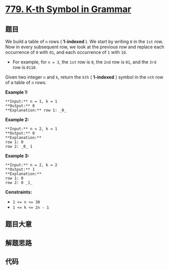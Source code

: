 # [779. K-th Symbol in Grammar](https://leetcode.com/problems/k-th-symbol-in-grammar)

## 题目

We build a table of `n` rows ( **1-indexed** ). We start by writing `0` in the
`1st` row. Now in every subsequent row, we look at the previous row and
replace each occurrence of `0` with `01`, and each occurrence of `1` with
`10`.

  * For example, for `n = 3`, the `1st` row is `0`, the `2nd` row is `01`, and the `3rd` row is `0110`.

Given two integer `n` and `k`, return the `kth` ( **1-indexed** ) symbol in
the `nth` row of a table of `n` rows.



**Example 1:**

    
    
    **Input:** n = 1, k = 1
    **Output:** 0
    **Explanation:** row 1: _0_
    

**Example 2:**

    
    
    **Input:** n = 2, k = 1
    **Output:** 0
    **Explanation:** 
    row 1: 0
    row 2: _0_ 1
    

**Example 3:**

    
    
    **Input:** n = 2, k = 2
    **Output:** 1
    **Explanation:** 
    row 1: 0
    row 2: 0 _1_
    



**Constraints:**

  * `1 <= n <= 30`
  * `1 <= k <= 2n - 1`


## 题目大意

## 解题思路

## 代码

```javascript

```
